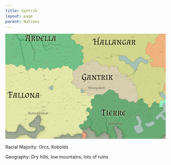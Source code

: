 ```yaml
---
title: Gantrik
layout: page
parent: Nations
---
```


![NationMap](../images/nations/Gantrik.png)

Racial Majority: Orcs, Kobolds

Geography: Dry hills, low mountains, lots of ruins 